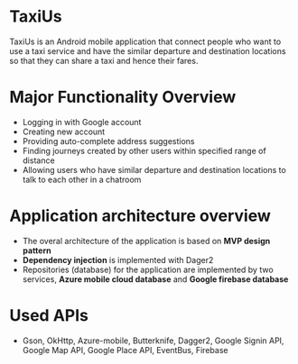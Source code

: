# TaxiUs
TaxiUs is an Android mobile application that connect people who want to use a taxi service and have the similar departure and destination locations so that they can share a taxi and hence their fares.

# Major Functionality Overview
- Logging in with Google account
- Creating new account
- Providing auto-complete address suggestions
- Finding journeys created by other users within specified range of distance
- Allowing users who have similar departure and destination locations to talk to each other in a chatroom

# Application architecture overview
- The overal architecture of the application is based on **MVP design pattern**
- **Dependency injection** is implemented with Dager2
- Repositories (database) for the application are implemented by two services, **Azure mobile cloud database** and **Google firebase database**

# Used APIs
- Gson, OkHttp, Azure-mobile, Butterknife, Dagger2, Google Signin API, Google Map API, Google Place API, EventBus, Firebase
